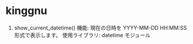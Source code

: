 # kinggnu

1. show_current_datetime()
機能: 現在の日時を YYYY-MM-DD HH:MM:SS 形式で表示します。
使用ライブラリ: datetime モジュール
